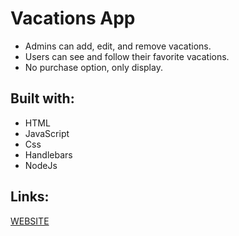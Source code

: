 <!-- @format -->

# Vacations App

- Admins can add, edit, and remove vacations.
- Users can see and follow their favorite vacations.
- No purchase option, only display.

## Built with:

- HTML
- JavaScript
- Css
- Handlebars
- NodeJs

## Links:

[WEBSITE](https://vacpar.herokuapp.com/)
